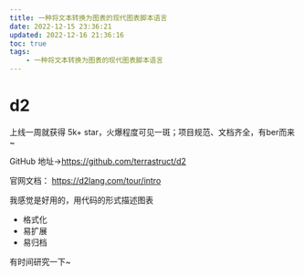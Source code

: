 ```yaml
---
title: 一种将文本转换为图表的现代图表脚本语言
date: 2022-12-15 23:36:21
updated: 2022-12-16 21:36:16
toc: true
tags: 
    - 一种将文本转换为图表的现代图表脚本语言
---
```

# d2
上线一周就获得 5k+ star，火爆程度可见一斑；项目规范、文档齐全，有ber而来~

GitHub 地址→https://github.com/terrastruct/d2


官网文档： https://d2lang.com/tour/intro

我感觉是好用的，用代码的形式描述图表

- 格式化
- 易扩展
- 易归档

有时间研究一下~
